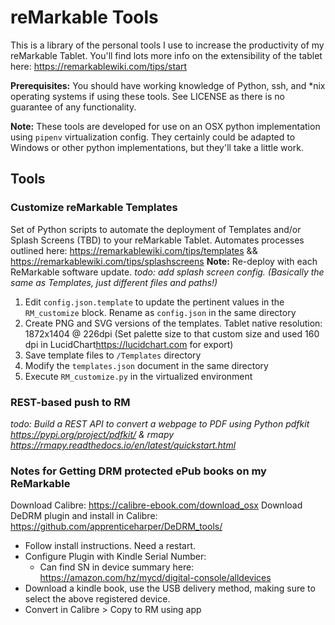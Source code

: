 # reMarkable Tools

This is a library of the personal tools I use to increase the productivity of my reMarkable Tablet. You'll find lots more info on the extensibility of the tablet here:  <https://remarkablewiki.com/tips/start>

**Prerequisites:** You should have working knowledge of Python, ssh, and *nix operating systems if using these tools. See LICENSE as there is no guarantee of any functionality.

**Note:** These tools are developed for use on an OSX python implementation using `pipenv` virtualization config. They certainly could be adapted to Windows or other python implementations, but they'll take a little work.

## Tools

### Customize reMarkable Templates

Set of Python scripts to automate the deployment of Templates and/or Splash Screens (TBD) to your reMarkable Tablet. Automates processes outlined here: <https://remarkablewiki.com/tips/templates> && <https://remarkablewiki.com/tips/splashscreens>
**Note:** Re-deploy with each ReMarkable software update.
_todo: add splash screen config. (Basically the same as Templates, just different files and paths!)_

1. Edit `config.json.template` to update the pertinent values in the `RM_customize` block. Rename as `config.json` in the same directory
2. Create PNG and SVG versions of the templates. Tablet native resolution: 1872x1404 @ 226dpi (Set palette size to that custom size and used 160 dpi in LucidChart<https://lucidchart.com> for export)
3. Save template files to `/Templates` directory
4. Modify the `templates.json` document in the same directory
5. Execute `RM_customize.py` in the virtualized environment

### REST-based push to RM

_todo: Build a REST API to convert a webpage to PDF using Python pdfkit <https://pypi.org/project/pdfkit/> & rmapy <https://rmapy.readthedocs.io/en/latest/quickstart.html>_

### Notes for Getting DRM protected ePub books on my ReMarkable

Download Calibre: <https://calibre-ebook.com/download_osx>
Download DeDRM plugin and install in Calibre: <https://github.com/apprenticeharper/DeDRM_tools/>

- Follow install instructions. Need a restart.
- Configure Plugin with Kindle Serial Number:
  - Can find SN in device summary here: <https://amazon.com/hz/mycd/digital-console/alldevices>
- Download a kindle book, use the USB delivery method, making sure to select the above registered device.
- Convert in Calibre > Copy to RM using app
